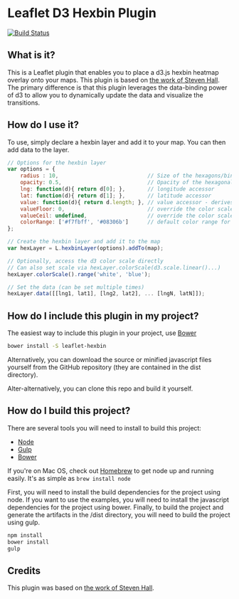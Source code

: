 # Leaflet D3 Hexbin Plugin

[![Build Status][travis-image]][travis-url]

## What is it?
This is a Leaflet plugin that enables you to place a d3.js hexbin heatmap overlay onto your maps. This plugin is based on [the work of Steven Hall](http://www.delimited.io/blog/2013/12/1/hexbins-with-d3-and-leaflet-maps). The primary difference is that this plugin leverages the data-binding power of d3 to allow you to dynamically update the data and visualize the transitions.

## How do I use it?
To use, simply declare a hexbin layer and add it to your map. You can then add data to the layer.

```js
// Options for the hexbin layer
var options = {
	radius : 10,							// Size of the hexagons/bins
	opacity: 0.5,							// Opacity of the hexagonal layer
	lng: function(d){ return d[0]; },		// longitude accessor
	lat: function(d){ return d[1]; },		// latitude accessor
	value: function(d){ return d.length; },	// value accessor - derives the bin value
	valueFloor: 0,							// override the color scale domain low value
	valueCeil: undefined,					// override the color scale domain high value
	colorRange: ['#f7fbff', '#08306b']		// default color range for the heat map
};

// Create the hexbin layer and add it to the map
var hexLayer = L.hexbinLayer(options).addTo(map);

// Optionally, access the d3 color scale directly
// Can also set scale via hexLayer.colorScale(d3.scale.linear()...)
hexLayer.colorScale().range('white', 'blue');

// Set the data (can be set multiple times)
hexLayer.data([[lng1, lat1], [lng2, lat2], ... [lngN, latN]]);

```

## How do I include this plugin in my project?
The easiest way to include this plugin in your project, use [Bower](http://bower.io)

```bash
bower install -S leaflet-hexbin
```

Alternatively, you can download the source or minified javascript files yourself from the GitHub repository (they are contained in the dist directory).

Alter-alternatively, you can clone this repo and build it yourself.

## How do I build this project?
There are several tools you will need to install to build this project:
* [Node](http://nodejs.org/)
* [Gulp](http://http://gulpjs.com/)
* [Bower](http://bower.io)

If you're on Mac OS, check out [Homebrew](https://github.com/mxcl/homebrew) to get node up and running easily. It's as simple as `brew install node`

First, you will need to install the build dependencies for the project using node. If you want to use the examples, you will need to install the javascript dependencies for the project using bower. Finally, to build the project and generate the artifacts in the /dist directory, you will need to build the project using gulp. 

```bash
npm install
bower install
gulp
```

## Credits
This plugin was based on [the work of Steven Hall](http://www.delimited.io/blog/2013/12/1/hexbins-with-d3-and-leaflet-maps).

[travis-url]: https://travis-ci.org/Asymmetrik/leaflet-hexbin/
[travis-image]: https://travis-ci.org/Asymmetrik/leaflet-hexbin.svg
